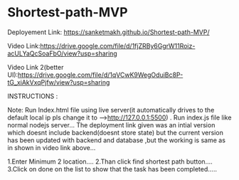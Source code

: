 # Shortest-path-MVP


Deployement Link:   https://sanketmakh.github.io/Shortest-path-MVP/

Video Link:https://drive.google.com/file/d/1fjZRBy6GgrW11Roiz-acULYaQcSoaFbO/view?usp=sharing


Video Link 2(better UI):https://drive.google.com/file/d/1qVCwK9WegOduiBc8P-tG_xiAkVxqPjfw/view?usp=sharing


INSTRUCTIONS : 

Note:
Run Index.html file using live server(it automatically drives to the default local ip pls change it to -->http://127.0.0.1:5500) .
Run index.js file like normal nodejs server...
The deployment link given was an intial version which doesnt include backend(doesnt store state) but the current version has been updated with backend and database ,but the working is same as in shown in video link above...

1.Enter Minimum 2 location....
2.Than click find shortest path button....
3.Click on done on the list to show that the task has been completed.....
